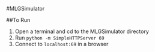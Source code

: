 #MLGSimulator

##To Run
1. Open a terminal and cd to the MLGSimulator directory
2. Run `python -m SimpleHTTPServer 69`
3. Connect to `localhost:69` in a browser
